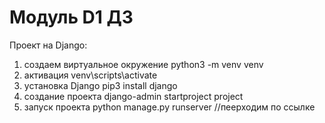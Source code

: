 # Модуль D1 ДЗ
Проект на Django:
1) создаем виртуальное окружение
python3 -m venv venv 
2) активация
venv\scripts\activate 
3) установка Django
pip3 install django
4) создание проекта
django-admin startproject project 
5) запуск проекта
python manage.py runserver //пеерходим по ссылке
